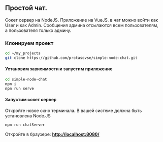 ## Простой чат.
Сокет сервер на NodeJS. Приложение на VueJS.
в чат можно войти как User и как Admin. Сообщения админа отсылаются всем пользователям, а пользователя только админу.

### Клонируем проект
```bash
cd ~/my_projects
git clone https://github.com/protasovse/simple-node-chat.git
```


#### Установим зависимости и запустим приложение
```bash
cd simple-node-chat
npm i
npm run serve
```


#### Запустим сокет сервер
Откройте новое окно терминала. В вашей системе должна быть установлена Node.JS

```bash
npm run chatServer
```

Откройте в браузере: **[http://localhost:8080/](http://localhost:8080/)**